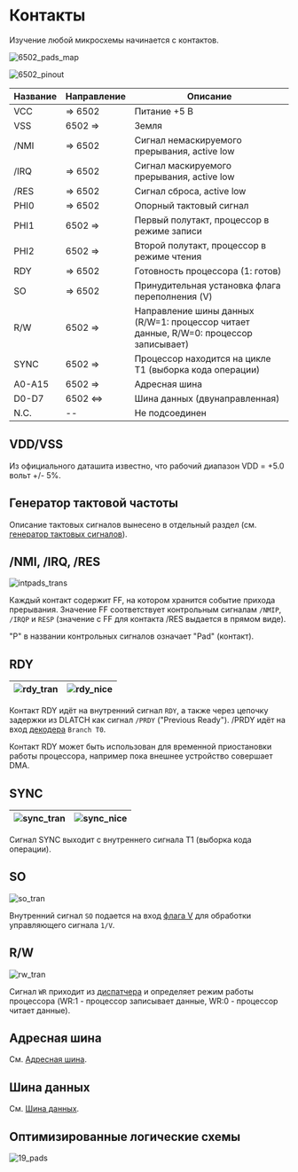 # Контакты

Изучение любой микросхемы начинается с контактов.

![6502_pads_map](/BreakingNESWiki/imgstore/6502/6502_pads_map.jpg)

![6502_pinout](/BreakingNESWiki/imgstore/6502/6502_pinout.png)

|Название|Направление|Описание|
|---|---|---|
|VCC| => 6502     |Питание +5 В|
|VSS| 6502 =>     |Земля|
|/NMI| => 6502  |Сигнал немаскируемого прерывания, active low|
|/IRQ| => 6502  |Сигнал маскируемого прерывания, active low|
|/RES| => 6502  |Сигнал сброса, active low|
|PHI0| => 6502 |Опорный тактовый сигнал|
|PHI1| 6502 =>  |Первый полутакт, процессор в режиме записи|
|PHI2| 6502 => |Второй полутакт, процессор в режиме чтения|
|RDY| => 6502 |Готовность процессора (1: готов)|
|SO| => 6502 |Принудительная установка флага переполнения (V)|
|R/W| 6502 => |Направление шины данных (R/W=1: процессор читает данные, R/W=0: процессор записывает)|
|SYNC| 6502 => |Процессор находится на цикле T1 (выборка кода операции)|
|A0-A15| 6502 => |Адресная шина|
|D0-D7| 6502 <=> |Шина данных (двунаправленная)|
|N.C.| -- |Не подсоединен|

## VDD/VSS

Из официального даташита известно, что рабочий диапазон VDD = +5.0 вольт +/- 5%.

## Генератор тактовой частоты

Описание тактовых сигналов вынесено в отдельный раздел (см. [генератор тактовых сигналов](clock.md)).

## /NMI, /IRQ, /RES

![intpads_trans](/BreakingNESWiki/imgstore/6502/intpads_trans.jpg)

Каждый контакт содержит FF, на котором хранится событие прихода прерывания. Значение FF соответствует контрольным сигналам `/NMIP`, `/IRQP` и `RESP` (значение с FF для контакта /RES выдается в прямом виде).

"P" в названии контрольных сигналов означает "Pad" (контакт).

## RDY

|![rdy_tran](/BreakingNESWiki/imgstore/6502/rdy_tran.jpg)|![rdy_nice](/BreakingNESWiki/imgstore/6502/rdy_nice.jpg)|
|---|---|

Контакт RDY идёт на внутренний сигнал  `RDY`, а также через цепочку задержки из DLATCH как сигнал `/PRDY` ("Previous Ready").
/PRDY идёт на вход [декодера](decoder.md) `Branch T0`.

Контакт RDY может быть использован для временной приостановки работы процессора, например пока внешнее устройство совершает DMA.

## SYNC

|![sync_tran](/BreakingNESWiki/imgstore/6502/sync_tran.jpg)|![sync_nice](/BreakingNESWiki/imgstore/6502/sync_nice.jpg)|
|---|---|

Сигнал SYNC выходит с внутреннего сигнала T1 (выборка кода операции).

## SO

![so_tran](/BreakingNESWiki/imgstore/6502/so_tran.jpg)

Внутренний сигнал `SO` подается на вход [флага V](flags.md) для обработки управляющего сигнала `1/V`.

## R/W

![rw_tran](/BreakingNESWiki/imgstore/6502/rw_tran.jpg)

Сигнал `WR` приходит из [диспатчера](dispatch.md) и определяет режим работы процессора (WR:1 - процессор записывает данные, WR:0 - процессор читает данные).

## Адресная шина

См. [Адресная шина](address_bus.md).

## Шина данных

См. [Шина данных](data_bus.md).

## Оптимизированные логические схемы

![19_pads](/BreakingNESWiki/imgstore/6502/ttlworks/19_pads.png)
